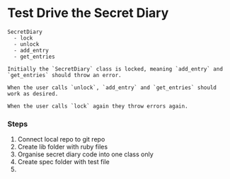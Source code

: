 # Test Drive the Secret Diary

```
SecretDiary
  - lock
  - unlock
  - add_entry
  - get_entries

Initially the `SecretDiary` class is locked, meaning `add_entry` and `get_entries` should throw an error.

When the user calls `unlock`, `add_entry` and `get_entries` should work as desired.

When the user calls `lock` again they throw errors again.
```
### Steps

1. Connect local repo to git repo
2. Create lib folder with ruby files
3. Organise secret diary code into one class only
4. Create spec folder with test file
5.
